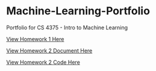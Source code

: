 # Machine-Learning-Portfolio
Portfolio for CS 4375 - Intro to Machine Learning

[View Homework 1 Here](dlk190000_Homework_1.pdf)

[View Homework 2 Document Here](Homework2/dlk190000-Homework_2.pdf)


[View Homework 2 Code Here](Homework2/main.cpp)

